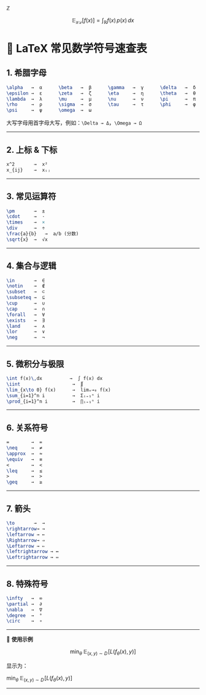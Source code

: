 $\mathbb{Z}$

$$
\mathbb{E}_{x \mathcal{D}}[f(x)] 
= \int_{\mathbb{R}} f(x)\,p(x)\,dx
$$


# 📖 LaTeX 常见数学符号速查表

## 1. 希腊字母

```latex
\alpha   →  α      \beta   →  β      \gamma   →  γ      \delta   →  δ
\epsilon →  ε      \zeta   →  ζ      \eta     →  η      \theta   →  θ
\lambda  →  λ      \mu     →  μ      \nu      →  ν      \pi      →  π
\rho     →  ρ      \sigma  →  σ      \tau     →  τ      \phi     →  φ
\psi     →  ψ      \omega  →  ω
```

大写字母用首字母大写，例如：`\Delta → Δ`，`\Omega → Ω`

---

## 2. 上标 & 下标

```latex
x^2       →  x²
x_{ij}    →  xᵢⱼ
```

---

## 3. 常见运算符

```latex
\pm       →  ±
\cdot     →  ·
\times    →  ×
\div      →  ÷
\frac{a}{b}   →  a/b (分数)
\sqrt{x}  →  √x
```

---

## 4. 集合与逻辑

```latex
\in       →  ∈
\notin    →  ∉
\subset   →  ⊂
\subseteq →  ⊆
\cup      →  ∪
\cap      →  ∩
\forall   →  ∀
\exists   →  ∃
\land     →  ∧
\lor      →  ∨
\neg      →  ¬
```

---

## 5. 微积分与极限

```latex
\int f(x)\,dx          →  ∫ f(x) dx
\iint                   →  ∬
\lim_{x\to 0} f(x)      →  limₓ→₀ f(x)
\sum_{i=1}^n i          →  Σᵢ₌₁ⁿ i
\prod_{i=1}^n i         →  ∏ᵢ₌₁ⁿ i
```

---

## 6. 关系符号

```latex
=        →  =
\neq     →  ≠
\approx  →  ≈
\equiv   →  ≡
<        →  <
\leq     →  ≤
>        →  >
\geq     →  ≥
```

---

## 7. 箭头

```latex
\to       →  →
\rightarrow→ →
\leftarrow → ←
\Rightarrow→ ⇒
\Leftarrow → ⇐
\leftrightarrow → ↔
\Leftrightarrow → ⇔
```

---

## 8. 特殊符号

```latex
\infty   →  ∞
\partial →  ∂
\nabla   →  ∇
\degree  →  °
\circ    →  ∘
```

---

📌 **使用示例**


$$
\min_{\theta} \; \mathbb{E}_{(x,y)\sim D}\!\left[L(f_{\theta}(x), y)\right]
$$


显示为：

$\min_{\theta} \; \mathbb{E}_{(x,y)\sim D}\!\left[L(f_{\theta}(x), y)\right]$

---


